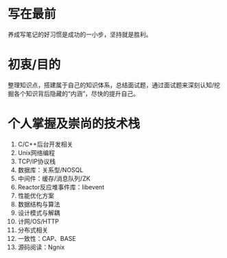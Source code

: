 # 写在最前
养成写笔记的好习惯是成功的一小步，坚持就是胜利。

# 初衷/目的
整理知识点，搭建属于自己的知识体系，总结面试题，通过面试题来深刻认知/挖掘各个知识背后隐藏的“内涵”，尽快的提升自己。

# 个人掌握及崇尚的技术栈
1. C/C++后台开发相关
2. Unix网络编程
3. TCP/IP协议栈
4. 数据库：关系型/NOSQL
5. 中间件：缓存/消息队列/ZK
6. Reactor反应堆事件库：libevent
7. 性能优化方案
8. 数据结构与算法
9. 设计模式与解耦
10. 计网/OS/HTTP
11. 分布式相关
12. 一致性：CAP、BASE
13. 源码阅读：Ngnix
